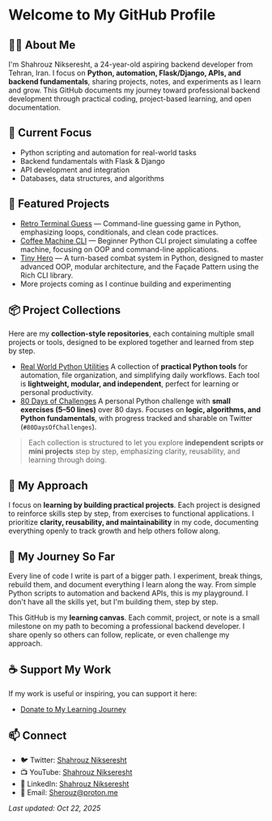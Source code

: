 # Welcome to My GitHub Profile

## 👋🏾 About Me

I'm Shahrouz Nikseresht, a 24-year-old aspiring backend developer from Tehran, Iran.
I focus on **Python, automation, Flask/Django, APIs, and backend fundamentals**, sharing projects, notes, and experiments as I learn and grow.
This GitHub documents my journey toward professional backend development through practical coding, project-based learning, and open documentation.

## 🌱 Current Focus

- Python scripting and automation for real-world tasks
- Backend fundamentals with Flask & Django
- API development and integration
- Databases, data structures, and algorithms

## 📂 Featured Projects

- [Retro Terminal Guess](https://github.com/Sherouz/retro-terminal-guess) — Command-line guessing game in Python, emphasizing loops, conditionals, and clean code practices.
- [Coffee Machine CLI](https://github.com/Sherouz/coffee-machine-cli) — Beginner Python CLI project simulating a coffee machine, focusing on OOP and command-line applications.
- [Tiny Hero](https://github.com/Sherouz/tiny-hero) — A turn-based combat system in Python, designed to master advanced OOP, modular architecture, and the Façade Pattern using the Rich CLI library.
- More projects coming as I continue building and experimenting

## 📦 Project Collections

Here are my **collection-style repositories**, each containing multiple small projects or tools, designed to be explored together and learned from step by step.

* [Real World Python Utilities](https://github.com/Sherouz/real-world-python-utilities)
  A collection of **practical Python tools** for automation, file organization, and simplifying daily workflows. Each tool is **lightweight, modular, and independent**, perfect for learning or personal productivity.
* [80 Days of Challenges](https://github.com/Sherouz/80-days-of-challenges)
  A personal Python challenge with **small exercises (5–50 lines)** over 80 days. Focuses on **logic, algorithms, and Python fundamentals**, with progress tracked and sharable on Twitter (`#80DaysOfChallenges`).

> Each collection is structured to let you explore **independent scripts or mini projects** step by step, emphasizing clarity, reusability, and learning through doing.

## 🚀 My Approach

I focus on **learning by building practical projects**. Each project is designed to reinforce skills step by step, from exercises to functional applications.
I prioritize **clarity, reusability, and maintainability** in my code, documenting everything openly to track growth and help others follow along.

## 📖 My Journey So Far

Every line of code I write is part of a bigger path.
I experiment, break things, rebuild them, and document everything I learn along the way.
From simple Python scripts to automation and backend APIs, this is my playground.
I don't have all the skills yet, but I'm building them, step by step.

This GitHub is my **learning canvas**. Each commit, project, or note is a small milestone on my path to becoming a professional backend developer.
I share openly so others can follow, replicate, or even challenge my approach.

## ☕ Support My Work

If my work is useful or inspiring, you can support it here:

- [Donate to My Learning Journey](./DONATE.md)

## 📫 Connect

- 🐦 Twitter: [Shahrouz Nikseresht](https://x.com/Shahrouzlogs?s=09)
- 📺 YouTube: [Shahrouz Nikseresht](https://www.youtube.com/@Shahrouzlogs)
- 🔗 LinkedIn: [Shahrouz Nikseresht](https://www.linkedin.com/in/shahrouz-nikseresht/)
- 📧 Email: Sherouz@proton.me

*Last updated: Oct 22, 2025*

